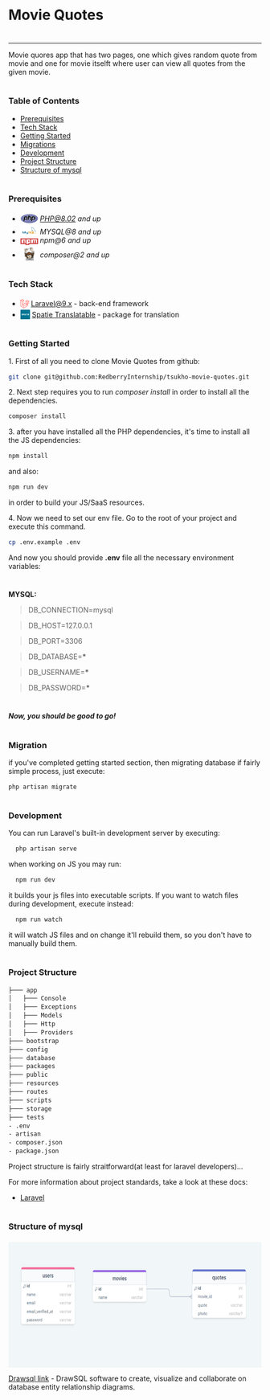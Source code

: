 <div style="display:flex; align-items: center">
  <h1 style="position:relative; top: -6px" >Movie Quotes</h1>
</div>

---

Movie quores app that has two pages, one which gives random quote from movie and one for movie itselft where user can view all quotes from the given movie.

#

### Table of Contents

-   [Prerequisites](#prerequisites)
-   [Tech Stack](#tech-stack)
-   [Getting Started](#getting-started)
-   [Migrations](#migration)
-   [Development](#development)
-   [Project Structure](#project-structure)
-   [Structure of mysql](#structure-of-mysql)

#

### Prerequisites

-   <img src="readme/assets/php.svg" width="35" style="position: relative; top: 4px" /> *PHP@8.02 and up*
-   <img src="readme/assets/mysql.png" width="35" style="position: relative; top: 4px" /> _MYSQL@8 and up_
-   <img src="readme/assets/npm.png" width="35" style="position: relative; top: 4px" /> _npm@6 and up_
-   <img src="readme/assets/composer.png" width="35" style="position: relative; top: 6px" /> _composer@2 and up_

#

### Tech Stack

-   <img src="readme/assets/laravel.png" height="18" style="position: relative; top: 4px" /> [Laravel@9.x](https://laravel.com/docs/9.x) - back-end framework
-   <img src="readme/assets/spatie.png" height="19" style="position: relative; top: 4px" /> [Spatie Translatable](https://github.com/spatie/laravel-translatable) - package for translation

#

### Getting Started

1\. First of all you need to clone Movie Quotes from github:

```sh
git clone git@github.com:RedberryInternship/tsukho-movie-quotes.git
```

2\. Next step requires you to run _composer install_ in order to install all the dependencies.

```sh
composer install
```

3\. after you have installed all the PHP dependencies, it's time to install all the JS dependencies:

```sh
npm install
```

and also:

```sh
npm run dev
```

in order to build your JS/SaaS resources.

4\. Now we need to set our env file. Go to the root of your project and execute this command.

```sh
cp .env.example .env
```

And now you should provide **.env** file all the necessary environment variables:

#

**MYSQL:**

> DB_CONNECTION=mysql

> DB_HOST=127.0.0.1

> DB_PORT=3306

> DB_DATABASE=**\***

> DB_USERNAME=**\***

> DB_PASSWORD=**\***

#

##### Now, you should be good to go!

#

### Migration

if you've completed getting started section, then migrating database if fairly simple process, just execute:

```sh
php artisan migrate
```

#

### Development

You can run Laravel's built-in development server by executing:

```sh
  php artisan serve
```

when working on JS you may run:

```sh
  npm run dev
```

it builds your js files into executable scripts.
If you want to watch files during development, execute instead:

```sh
  npm run watch
```

it will watch JS files and on change it'll rebuild them, so you don't have to manually build them.

#

### Project Structure

```bash
├─── app
│   ├─── Console
│   ├─── Exceptions
│   ├─── Models
│   ├─── Http
│   ├─── Providers
├─── bootstrap
├─── config
├─── database
├─── packages
├─── public
├─── resources
├─── routes
├─── scripts
├─── storage
├─── tests
- .env
- artisan
- composer.json
- package.json
```

Project structure is fairly straitforward(at least for laravel developers)...

For more information about project standards, take a look at these docs:

-   [Laravel](https://laravel.com/docs/9.x)

#

### Structure of mysql

<img src="readme/assets/Drawsql.png" height="250" style="position: relative; top: 4px" />

</br>

[Drawsql link](https://drawsql.app/teams/giorgis-team/diagrams/movie-quotes) - DrawSQL software to create, visualize and collaborate on database entity relationship diagrams.

#
